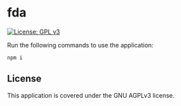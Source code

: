  
  # fda
  
  [![License: GPL v3](https://img.shields.io/badge/License-GPLv3-blue.svg)](https://www.gnu.org/licenses/gpl-3.0)

  Run the following commands to use the application:
  ```
  npm i
  ```
  

  ## License

  This application is covered under the GNU AGPLv3 license.
